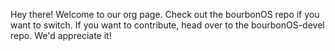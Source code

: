 Hey there! Welcome to our org page.
Check out the bourbonOS repo if you want to switch.
If you want to contribute, head over to the bourbonOS-devel repo. We'd appreciate it!
